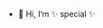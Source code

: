 - 👋 Hi, I’m ✨ special ✨ 
<!---
Kituvalo/Kituvalo is ✨ special ✨ repository because its `README.md` (this file) appears on your GitHub profile.
You can click the Preview link to take a look at your changes.
--->
